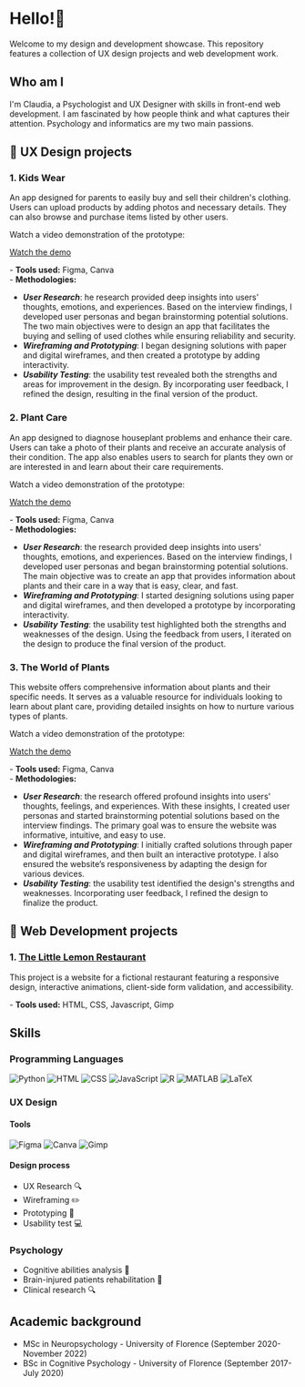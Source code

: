 # Hello!👋 
Welcome to my design and development showcase. This repository features a collection of UX design projects and web development work.
## Who am I
I'm Claudia, a Psychologist and UX Designer with skills in front-end web development. I am fascinated by how people think and what captures their attention. Psychology and informatics are my two main passions.
## 📁 UX Design projects
### 1. Kids Wear 
An app designed for parents to easily buy and sell their children's clothing. Users can upload products by adding photos and necessary details. They can also browse and purchase items listed by other users. 

Watch a video demonstration of the prototype:

[Watch the demo](demo/high-fidelity%20prototype%20kidswear.mp4)

\- **Tools used:** Figma, Canva <br>
\- **Methodologies:** 
- ***User Research***: he research provided deep insights into users' thoughts, emotions, and experiences. Based on the interview findings, I developed user personas and began brainstorming potential solutions. The two main objectives were to design an app that facilitates the buying and selling of used clothes while ensuring reliability and security.
- ***Wireframing and Prototyping***: I began designing solutions with paper and digital wireframes, and then created a prototype by adding interactivity. 
- ***Usability Testing***: the usability test revealed both the strengths and areas for improvement in the design. By incorporating user feedback, I refined the design, resulting in the final version of the product.

### 2. Plant Care
An app designed to diagnose houseplant problems and enhance their care. Users can take a photo of their plants and receive an accurate analysis of their condition. The app also enables users to search for plants they own or are interested in and learn about their care requirements.

Watch a video demonstration of the prototype:

[Watch the demo](demo/High%20fidelity%20prototype%20plantcare.mp4)


\- **Tools used:** Figma, Canva <br>
\- **Methodologies:** 
- ***User Research***: the research provided deep insights into users' thoughts, emotions, and experiences. Based on the interview findings, I developed user personas and began brainstorming potential solutions. The main objective was to create an app that provides information about plants and their care in a way that is easy, clear, and fast.
- ***Wireframing and Prototyping***: I started designing solutions using paper and digital wireframes, and then developed a prototype by incorporating interactivity.
- ***Usability Testing***: the usability test highlighted both the strengths and weaknesses of the design. Using the feedback from users, I iterated on the design to produce the final version of the product.

### 3. The World of Plants
This website offers comprehensive information about plants and their specific needs. It serves as a valuable resource for individuals looking to learn about plant care, providing detailed insights on how to nurture various types of plants.

Watch a video demonstration of the prototype:

[Watch the demo](demo/High%20fidelity%20prototype%20website.mp4)


\- **Tools used:** Figma, Canva <br>
\- **Methodologies:** 
- ***User Research***: the research offered profound insights into users' thoughts, feelings, and experiences. With these insights, I created user personas and started brainstorming potential solutions based on the interview findings. The primary goal was to ensure the website was informative, intuitive, and easy to use.
- ***Wireframing and Prototyping***: I initially crafted solutions through paper and digital wireframes, and then built an interactive prototype. I also ensured the website’s responsiveness by adapting the design for various devices.
- ***Usability Testing***: the usability test identified the design's strengths and weaknesses. Incorporating user feedback, I refined the design to finalize the product.

## 📁 Web Development projects
### 1. [The Little Lemon Restaurant](https://github.com/claudia-cardaci/little-lemon-website)
This project is a website for a fictional restaurant featuring a responsive design, interactive animations, client-side form validation, and accessibility.

\- **Tools used:** HTML, CSS, Javascript, Gimp

## Skills
### Programming Languages
![Python](https://img.shields.io/badge/-Python-black?style=flat&logo=python) 
![HTML](https://img.shields.io/badge/-HTML-black?style=flat&logo=html5) 
![CSS](https://img.shields.io/badge/-CSS-black?style=flat&logo=css3)
![JavaScript](https://img.shields.io/badge/-JavaScript-black?style=flat&logo=javascript)
![R](https://img.shields.io/badge/-R-black?style=flat&logo=r)
![MATLAB](https://img.shields.io/badge/-MATLAB-black?style=flat&logo=matlab)
![LaTeX](https://img.shields.io/badge/-LaTeX-black?style=flat&logo=latex)

### UX Design
#### Tools
![Figma](https://img.shields.io/badge/-Figma-black?style=flat&logo=figma)
![Canva](https://img.shields.io/badge/-Canva-black?style=flat&logo=canva)
![Gimp](https://img.shields.io/badge/-Gimp-black?style=flat&logo=gimp)
#### Design process
- UX Research 🔍
- Wireframing ✏️
- Prototyping 📱
- Usability test 💻

### Psychology 
- Cognitive abilities analysis 🧠
- Brain-injured patients rehabilitation 🧩
- Clinical research 🔍

## Academic background
- MSc in Neuropsychology - University of Florence (September 2020-November 2022)
- BSc in Cognitive Psychology - University of Florence (September 2017-July 2020)








